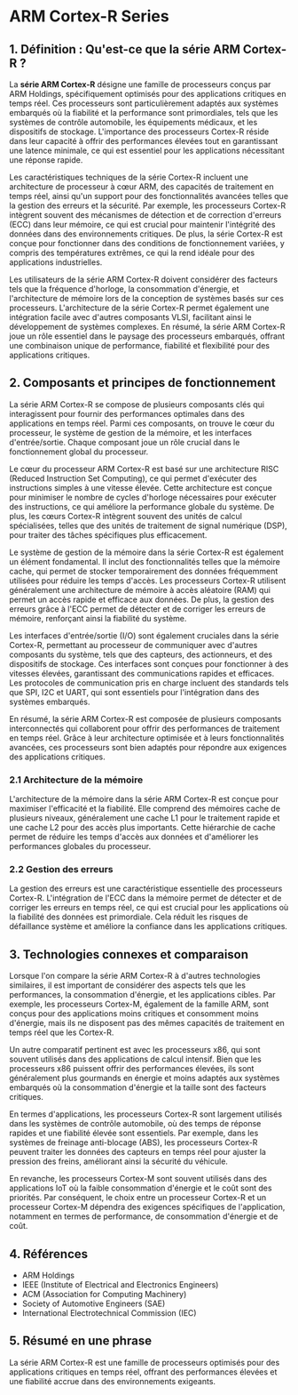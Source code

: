 # ARM Cortex-R Series

## 1. Définition : Qu'est-ce que la **série ARM Cortex-R** ?
La **série ARM Cortex-R** désigne une famille de processeurs conçus par ARM Holdings, spécifiquement optimisés pour des applications critiques en temps réel. Ces processeurs sont particulièrement adaptés aux systèmes embarqués où la fiabilité et la performance sont primordiales, tels que les systèmes de contrôle automobile, les équipements médicaux, et les dispositifs de stockage. L'importance des processeurs Cortex-R réside dans leur capacité à offrir des performances élevées tout en garantissant une latence minimale, ce qui est essentiel pour les applications nécessitant une réponse rapide.

Les caractéristiques techniques de la série Cortex-R incluent une architecture de processeur à cœur ARM, des capacités de traitement en temps réel, ainsi qu'un support pour des fonctionnalités avancées telles que la gestion des erreurs et la sécurité. Par exemple, les processeurs Cortex-R intègrent souvent des mécanismes de détection et de correction d'erreurs (ECC) dans leur mémoire, ce qui est crucial pour maintenir l'intégrité des données dans des environnements critiques. De plus, la série Cortex-R est conçue pour fonctionner dans des conditions de fonctionnement variées, y compris des températures extrêmes, ce qui la rend idéale pour des applications industrielles.

Les utilisateurs de la série ARM Cortex-R doivent considérer des facteurs tels que la fréquence d'horloge, la consommation d'énergie, et l'architecture de mémoire lors de la conception de systèmes basés sur ces processeurs. L'architecture de la série Cortex-R permet également une intégration facile avec d'autres composants VLSI, facilitant ainsi le développement de systèmes complexes. En résumé, la série ARM Cortex-R joue un rôle essentiel dans le paysage des processeurs embarqués, offrant une combinaison unique de performance, fiabilité et flexibilité pour des applications critiques.

## 2. Composants et principes de fonctionnement
La série ARM Cortex-R se compose de plusieurs composants clés qui interagissent pour fournir des performances optimales dans des applications en temps réel. Parmi ces composants, on trouve le cœur du processeur, le système de gestion de la mémoire, et les interfaces d'entrée/sortie. Chaque composant joue un rôle crucial dans le fonctionnement global du processeur.

Le cœur du processeur ARM Cortex-R est basé sur une architecture RISC (Reduced Instruction Set Computing), ce qui permet d'exécuter des instructions simples à une vitesse élevée. Cette architecture est conçue pour minimiser le nombre de cycles d'horloge nécessaires pour exécuter des instructions, ce qui améliore la performance globale du système. De plus, les cœurs Cortex-R intègrent souvent des unités de calcul spécialisées, telles que des unités de traitement de signal numérique (DSP), pour traiter des tâches spécifiques plus efficacement.

Le système de gestion de la mémoire dans la série Cortex-R est également un élément fondamental. Il inclut des fonctionnalités telles que la mémoire cache, qui permet de stocker temporairement des données fréquemment utilisées pour réduire les temps d'accès. Les processeurs Cortex-R utilisent généralement une architecture de mémoire à accès aléatoire (RAM) qui permet un accès rapide et efficace aux données. De plus, la gestion des erreurs grâce à l'ECC permet de détecter et de corriger les erreurs de mémoire, renforçant ainsi la fiabilité du système.

Les interfaces d'entrée/sortie (I/O) sont également cruciales dans la série Cortex-R, permettant au processeur de communiquer avec d'autres composants du système, tels que des capteurs, des actionneurs, et des dispositifs de stockage. Ces interfaces sont conçues pour fonctionner à des vitesses élevées, garantissant des communications rapides et efficaces. Les protocoles de communication pris en charge incluent des standards tels que SPI, I2C et UART, qui sont essentiels pour l'intégration dans des systèmes embarqués.

En résumé, la série ARM Cortex-R est composée de plusieurs composants interconnectés qui collaborent pour offrir des performances de traitement en temps réel. Grâce à leur architecture optimisée et à leurs fonctionnalités avancées, ces processeurs sont bien adaptés pour répondre aux exigences des applications critiques.

### 2.1 Architecture de la mémoire
L'architecture de la mémoire dans la série ARM Cortex-R est conçue pour maximiser l'efficacité et la fiabilité. Elle comprend des mémoires cache de plusieurs niveaux, généralement une cache L1 pour le traitement rapide et une cache L2 pour des accès plus importants. Cette hiérarchie de cache permet de réduire les temps d'accès aux données et d'améliorer les performances globales du processeur.

### 2.2 Gestion des erreurs
La gestion des erreurs est une caractéristique essentielle des processeurs Cortex-R. L'intégration de l'ECC dans la mémoire permet de détecter et de corriger les erreurs en temps réel, ce qui est crucial pour les applications où la fiabilité des données est primordiale. Cela réduit les risques de défaillance système et améliore la confiance dans les applications critiques.

## 3. Technologies connexes et comparaison
Lorsque l'on compare la série ARM Cortex-R à d'autres technologies similaires, il est important de considérer des aspects tels que les performances, la consommation d'énergie, et les applications cibles. Par exemple, les processeurs Cortex-M, également de la famille ARM, sont conçus pour des applications moins critiques et consomment moins d'énergie, mais ils ne disposent pas des mêmes capacités de traitement en temps réel que les Cortex-R.

Un autre comparatif pertinent est avec les processeurs x86, qui sont souvent utilisés dans des applications de calcul intensif. Bien que les processeurs x86 puissent offrir des performances élevées, ils sont généralement plus gourmands en énergie et moins adaptés aux systèmes embarqués où la consommation d'énergie et la taille sont des facteurs critiques.

En termes d'applications, les processeurs Cortex-R sont largement utilisés dans les systèmes de contrôle automobile, où des temps de réponse rapides et une fiabilité élevée sont essentiels. Par exemple, dans les systèmes de freinage anti-blocage (ABS), les processeurs Cortex-R peuvent traiter les données des capteurs en temps réel pour ajuster la pression des freins, améliorant ainsi la sécurité du véhicule.

En revanche, les processeurs Cortex-M sont souvent utilisés dans des applications IoT où la faible consommation d'énergie et le coût sont des priorités. Par conséquent, le choix entre un processeur Cortex-R et un processeur Cortex-M dépendra des exigences spécifiques de l'application, notamment en termes de performance, de consommation d'énergie et de coût.

## 4. Références
- ARM Holdings
- IEEE (Institute of Electrical and Electronics Engineers)
- ACM (Association for Computing Machinery)
- Society of Automotive Engineers (SAE)
- International Electrotechnical Commission (IEC)

## 5. Résumé en une phrase
La série ARM Cortex-R est une famille de processeurs optimisés pour des applications critiques en temps réel, offrant des performances élevées et une fiabilité accrue dans des environnements exigeants.